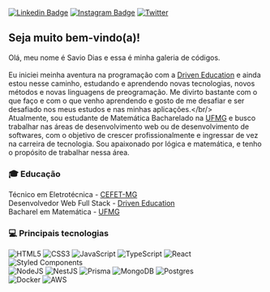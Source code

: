 [![Linkedin Badge](https://img.shields.io/badge/-LinkedIn-blue?style=flat&logo=Linkedin&logoColor=white&link=https://www.linkedin.com/in/savio-dias-viana/)](https://www.linkedin.com/in/savio-dias-viana/)
[![Instagram Badge](https://img.shields.io/badge/-Instagram-C13584?style=flat&labelColor=C13584&logo=instagram&logoColor=white&link=https://www.instagram.com/savio_viana14/)](https://www.instagram.com/savio_viana14/)
[![Twitter](https://img.shields.io/badge/Twitter-%231DA1F2.svg?logo=Twitter&logoColor=white)](https://twitter.com/savim_viana)


## Seja muito bem-vindo(a)!

Olá, meu nome é Savio Dias e essa é minha galeria de códigos.<br/>
<br/>
Eu iniciei meinha aventura na programação com a [Driven Education](https://www.driven.com.br/) e ainda estou nesse caminho, estudando e aprendendo novas tecnologias, novos métodos e novas linguagens de preogramação. Me divirto bastante com o que faço e com o que venho aprendendo e gosto de me desafiar e ser desafiado nos meus estudos e nas minhas aplicações.</br/>
<br/>
Atualmente, sou estudante de Matemática Bacharelado na [UFMG](https://www.ufmg.com.br/) e busco trabalhar nas áreas de desenvolvimento web ou de desenvolvimento de softwares, com o objetivo de crescer profissionalmente e ingressar de vez na carreira de tecnologia.
Sou apaixonado por lógica e matemática, e tenho o propósito de trabalhar nessa área.

### 🎓 Educação
Técnico em Eletrotécnica - [CEFET-MG](https://www.cefetmg.br/)<br/>
Desenvolvedor Web Full Stack - [Driven Education](https://www.driven.com.br/)<br/>
Bacharel em Matemática - [UFMG](https://www.ufmg.com.br/)

### 💻 Principais tecnologias
![HTML5](https://img.shields.io/badge/html5-%23E34F26.svg?style=flat&logo=html5&logoColor=white)
![CSS3](https://img.shields.io/badge/css3-%231572B6.svg?style=flat&logo=css3&logoColor=white)
![JavaScript](https://img.shields.io/badge/javascript-%23323330.svg?style=flat&logo=javascript&logoColor=%23F7DF1E)
![TypeScript](https://img.shields.io/badge/typescript-%23007ACC.svg?style=flat&logo=typescript&logoColor=white) 
![React](https://img.shields.io/badge/react-%2320232a.svg?style=flat&logo=react&logoColor=%2361DAFB) 
![Styled Components](https://img.shields.io/badge/styled--components-DB7093?style=flat&logo=styled-components&logoColor=white) 
<br />
![NodeJS](https://img.shields.io/badge/node.js-6DA55F?style=flat&logo=node.js&logoColor=white)
![NestJS](https://img.shields.io/badge/nestjs-%23E0234E.svg?style=flat&logo=nestjs&logoColor=white)
![Prisma](https://img.shields.io/badge/Prisma-3982CE?style=flat&logo=Prisma&logoColor=white)
![MongoDB](https://img.shields.io/badge/MongoDB-%234ea94b.svg?style=flat&logo=mongodb&logoColor=white) 
![Postgres](https://img.shields.io/badge/postgres-%23316192.svg?style=flat&logo=postgresql&logoColor=white)
<br />
![Docker](https://img.shields.io/badge/docker-%230db7ed.svg?style=flat&logo=docker&logoColor=white)
![AWS](https://img.shields.io/badge/Amazon_AWS-FF9900?style=flat&logo=amazonaws&logoColor=white)
<br />
